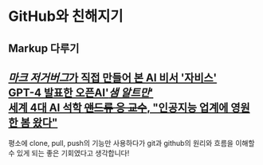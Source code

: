 # GitHub와 친해지기  
## Markup 다루기  

[*마크 저거버그*가 직접 만들어 본 AI 비서 '자비스'](https://about.fb.com/ko/news/2016/12/%EB%A7%88%ED%81%AC-%EC%A0%80%EC%BB%A4%EB%B2%84%EA%B7%B8-ai-%EB%B9%84%EC%84%9C-%EC%9E%90%EB%B9%84%EC%8A%A4%EC%97%90-%EB%8C%80%ED%95%B4-%EC%9D%B4%EC%95%BC%EA%B8%B0%ED%95%98%EB%8B%A4/)  
[GPT-4 발표한 오픈AI'_샘 알트만_'](https://www.aitimes.kr/news/articleView.html?idxno=27595)  
[세계 4대 AI 석학 ~~앤드류 응 교수~~, "인공지능 업계에 영원한 봄 왔다"](https://www.donga.com/news/It/article/all/20230725/120394744/1)  
---
평소에 clone, pull, push의 기능만 사용하다가 git과 github의 원리와 흐름을 이해할 수 있게 되는 좋은 기회였다고 생각합니다!

